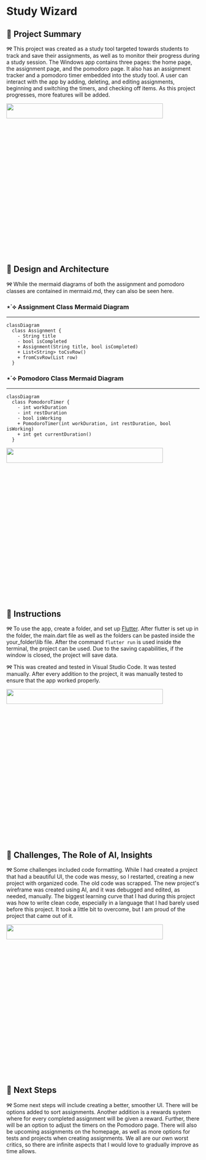 # Study Wizard

## 🎀 Project Summary

**୨୧** This project was created as a study tool targeted towards students to track and save their assignments, as well as to monitor their progress during a study session. The Windows app contains three pages: the home page, the assignment page, and the pomodoro page. It also has an assignment tracker and a pomodoro timer embedded into the study tool. A user can interact with the app by adding, deleting, and editing assignments, beginning and switching the timers, and checking off items. As this project progresses, more features will be added.

<img align="center" width="90%" height="10%" src="https://media.tenor.com/TvNPe66QQhIAAAAi/heart-gif-divider.gif">

## 🎀 Design and Architecture

**୨୧** While the mermaid diagrams of both the assignment and pomodoro classes are contained in mermaid.md, they can also be seen here.

### ⋆˙⟡ Assignment Class Mermaid Diagram

---

```mermaid
classDiagram
  class Assignment {
    - String title
    - bool isCompleted
    + Assignment(String title, bool isCompleted)
    + List<String> toCsvRow()
    + fromCsvRow(List row)
  }
```

### ⋆˙⟡ Pomodoro Class Mermaid Diagram

---

```mermaid
classDiagram
  class PomodoroTimer {
    - int workDuration
    - int restDuration
    - bool isWorking
    + PomodoroTimer(int workDuration, int restDuration, bool isWorking)
    + int get currentDuration()
  }
```

<img align="center" width="90%" height="10%" src="https://media.tenor.com/TvNPe66QQhIAAAAi/heart-gif-divider.gif">

## 🎀 Instructions

**୨୧** To use the app, create a folder, and set up [Flutter](https://flutter.dev/?utm_source=google&utm_medium=cpc&utm_campaign=brand_sem&utm_content=na_us&gad_source=1&gbraid=0AAAAAC-INI_9sR-MNn8EWTv4wsWtBLP0D&gclid=Cj0KCQjw_JzABhC2ARIsAPe3ynpU0p3h6QkbvtOmAOR6ccz-gtUbnDOpW5n_1ZrlAbYWb9cLWwZE3X0aAiIIEALw_wcB&gclsrc=aw.ds). After flutter is set up in the folder, the main.dart file as well as  the folders can be pasted inside the your_folder\lib file. After the command ```flutter run``` is used inside the terminal, the project can be used. Due to the saving capabilities, if the window is closed, the project will save data.

**୨୧** This was created and tested in Visual Studio Code. It was tested manually. After every addition to the project, it was manually tested to ensure that the app worked properly.

<img align="center" width="90%" height="10%" src="https://media.tenor.com/TvNPe66QQhIAAAAi/heart-gif-divider.gif">

## 🎀 Challenges, The Role of AI, Insights

**୨୧** Some challenges included code formatting. While I had created a project that had a beautiful UI, the code was messy, so I restarted, creating a new project with organized code. The old code was scrapped. The new project's wireframe was created using AI, and it was debugged and edited, as needed, manually. The biggest learning curve that I had during this project was how to write clean code, especially in a language that I had barely used before this project. It took a little bit to overcome, but I am proud of the project that came out of it.

<img align="center" width="90%" height="10%" src="https://media.tenor.com/TvNPe66QQhIAAAAi/heart-gif-divider.gif">

## 🎀 Next Steps

**୨୧** Some next steps will include creating a better, smoother UI. There will be options added to sort assignments. Another addition is a rewards system where for every completed assignment will be given a reward. Further, there will be an option to adjust the timers on the Pomodoro page. There will also be upcoming assignments on the homepage, as well as more options for tests and projects when creating assignments. We all are our own worst critics, so there are infinite aspects that I would  love to gradually improve as time allows.
